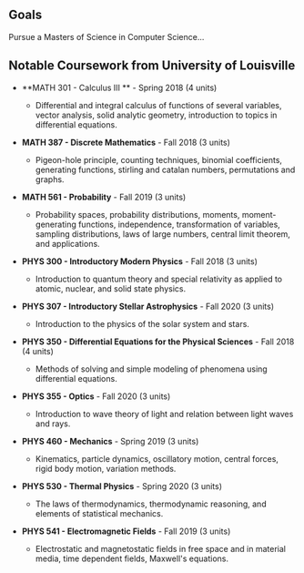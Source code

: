 ## Goals

Pursue a Masters of Science in Computer Science...

## Notable Coursework from University of Louisville

* **MATH 301 - Calculus III ** - Spring 2018 (4 units)
  * Differential and integral calculus of functions of several variables, vector analysis, solid analytic geometry, introduction to topics in differential equations.
* **MATH 387 - Discrete Mathematics** - Fall 2018 (3 units)
  * Pigeon-hole principle, counting techniques, binomial coefficients, generating functions, stirling and catalan numbers, permutations and graphs.
* **MATH 561 - Probability** - Fall 2019 (3 units)
  * Probability spaces, probability distributions, moments, moment-generating functions, independence, transformation of variables, sampling distributions, laws of large numbers, central limit theorem, and applications.


* **PHYS 300 - Introductory Modern Physics** - Fall 2018 (3 units)
  * Introduction to quantum theory and special relativity as applied to atomic, nuclear, and solid state physics.
* **PHYS 307 - Introductory Stellar Astrophysics** - Fall 2020  (3 units)
  * Introduction to the physics of the solar system and stars.
* **PHYS 350 - Differential Equations for the Physical Sciences** - Fall 2018 (4 units)
  * Methods of solving and simple modeling of phenomena using differential equations.
* **PHYS 355 - Optics** - Fall 2020 (3 units)
  * Introduction to wave theory of light and relation between light waves and rays.
* **PHYS 460 - Mechanics** - Spring 2019 (3 units)
  * Kinematics, particle dynamics, oscillatory motion, central forces, rigid body motion, variation methods.
* **PHYS 530 - Thermal Physics** - Spring 2020 (3 units)
  * The laws of thermodynamics, thermodynamic reasoning, and elements of statistical mechanics.
* **PHYS 541 - Electromagnetic Fields** - Fall 2019 (3 units)
  * Electrostatic and magnetostatic fields in free space and in material media, time dependent fields, Maxwell's equations.
